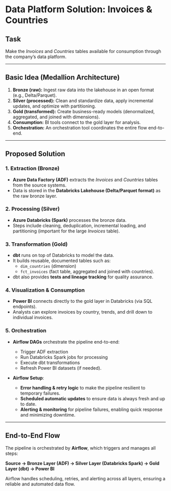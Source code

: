 # Data Platform Solution: Invoices & Countries

## Task

Make the _Invoices_ and _Countries_ tables available for consumption through the company’s data platform.

---

## Basic Idea (Medallion Architecture)

1. **Bronze (raw):** Ingest raw data into the lakehouse in an open format (e.g., Delta/Parquet).
2. **Silver (processed):** Clean and standardize data, apply incremental updates, and optimize with partitioning.
3. **Gold (transformed):** Create business-ready models (denormalized, aggregated, and joined with dimensions).
4. **Consumption:** BI tools connect to the gold layer for analysis.
5. **Orchestration:** An orchestration tool coordinates the entire flow end-to-end.

---

## Proposed Solution

### 1. Extraction (Bronze)

- **Azure Data Factory (ADF)** extracts the _Invoices_ and _Countries_ tables from the source systems.
- Data is stored in the **Databricks Lakehouse (Delta/Parquet format)** as the raw bronze layer.

### 2. Processing (Silver)

- **Azure Databricks (Spark)** processes the bronze data.
- Steps include cleaning, deduplication, incremental loading, and partitioning (important for the large _Invoices_ table).

### 3. Transformation (Gold)

- **dbt** runs on top of Databricks to model the data.
- It builds reusable, documented tables such as:
  - `dim_countries` (dimension)
  - `fct_invoices` (fact table, aggregated and joined with countries).
- dbt also provides **tests and lineage tracking** for quality assurance.

### 4. Visualization & Consumption

- **Power BI** connects directly to the gold layer in Databricks (via SQL endpoints).
- Analysts can explore invoices by country, trends, and drill down to individual invoices.

### 5. Orchestration

- **Airflow DAGs** orchestrate the pipeline end-to-end:

  - Trigger ADF extraction
  - Run Databricks Spark jobs for processing
  - Execute dbt transformations
  - Refresh Power BI datasets (if needed).

- **Airflow Setup**:
  - **Error handling & retry logic** to make the pipeline resilient to temporary failures.
  - **Scheduled automatic updates** to ensure data is always fresh and up to date.
  - **Alerting & monitoring** for pipeline failures, enabling quick response and minimizing downtime.

---

## End-to-End Flow

The pipeline is orchestrated by **Airflow**, which triggers and manages all steps:

**Source → Bronze Layer (ADF) → Silver Layer (Databricks Spark) → Gold Layer (dbt) → Power BI**

Airflow handles scheduling, retries, and alerting across all layers, ensuring a reliable and automated data flow.
